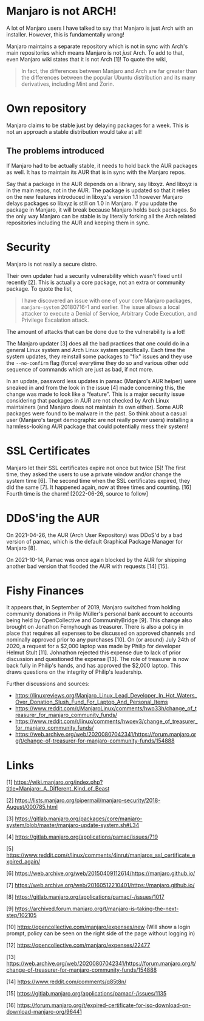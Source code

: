 # Manjaro is not ARCH!
A lot of Manjaro users I have talked to say that Manjaro is just Arch
with an installer. However, this is fundamentally wrong!

Manjaro maintains a separate repository which is not in sync with Arch's
main repositories which means Manjaro is not *just* Arch. To add to that,
even Manjaro wiki states that it is not Arch [1]! To quote the wiki,

> In fact, the differences between Manjaro and Arch are far greater than
> the differences between the popular Ubuntu distribution and its many
> derivatives, including Mint and Zorin.

# Own repository
Manjaro claims to be stable just by delaying packages for a week. This
is not an approach a stable distribution would take at all!

## The problems introduced
If Manjaro had to be actually stable, it needs to hold back the AUR packages
as well. It has to maintain its AUR that is in sync with the Manjaro repos.

Say that a package in the AUR depends on a library, say libxyz. And libxyz is
in the main repos, not in the AUR. The package is updated so that it relies
on the new features introduced in libxyz's version 1.1 however Manjaro delays
packages so libxyz is still on 1.0 in Manjaro. If you update the package in
Manjaro, it will break because Manjaro holds back packages. So the only
way Manjaro can be stable is by literally forking all the Arch related
repositories including the AUR and keeping them in sync.

# Security
Manjaro is not really a secure distro.

Their own updater had a security vulnerability which wasn't fixed
until recently [2]. This is actually a core package, not an extra or
community package. To quote the list,

> I have discovered an issue with one of your core Manjaro packages,
> `manjaro-system` 20180716-1 and earlier.
> The issue allows a local attacker to execute a Denial of Service,
> Arbitrary Code Execution, and Privilege Escalation attack.

The amount of attacks that can be done due to the vulnerability is a
lot!

The Manjaro updater [3] does all the bad practices that one could do in
a general Linux system and Arch Linux system specifically. Each time
the system updates, they reinstall some packages to "fix" issues and
they use the `--no-confirm` flag (force) everytime they do so and
various other odd sequence of commands which are just as bad, if not
more.

In an update, password less updates in pamac (Manjaro's AUR helper)
were sneaked in and from the look in the issue [4] made concerning this,
the change was made to look like a "feature". This is a major security
issue considering that packages in AUR are not checked by Arch Linux
maintainers (and Manjaro does not maintain its own either). Some AUR
packages were found to be malware in the past. So think about a casual
user (Manjaro's target demographic are not really power users) installing
a harmless-looking AUR package that could potentially mess their system!

# SSL Certificates
Manjaro let their SSL certificates expire not once but twice [5]!
The first time, they asked the users to use a private window and/or change
the system time [6].
The second time when the SSL certificates expired, they did the same [7].
It happened again, now at three times and counting. [16]
Fourth time is the charm! [2022-06-26, source to follow]

# DDoS'ing the AUR

On 2021-04-26, the AUR (Arch User Repository) was DDoS'd by a bad version
of pamac, which is the default Graphical Package Manager for Manjaro [8].

On 2021-10-14, Pamac was once again blocked by the AUR for shipping 
another bad version that flooded the AUR with requests [14] [15].

# Fishy Finances

It appears that, in September of 2019, Manjaro switched from holding community donations in Philip Müller's personal bank account to accounts being held by OpenCollective and CommunityBridge [9]. This change also brought on Jonathon Fernyhough as treasurer. There is also a policy in place that requires all expenses to be discussed on approved channels and nominally approved prior to any purchases [10]. On (or around) July 24th of 2020, a request for a \$2,000 laptop was made by Philip for developer Helmut Stult [11].  Johnathon rejected this expense due to lack of prior discussion and questioned the expense [13]. The role of treasurer is now back fully in Philip's hands, and has approved the \$2,000 laptop.  This draws questions on the integrity of Philip's leadership.

Further discussions and sources:

- https://linuxreviews.org/Manjaro_Linux_Lead_Developer_In_Hot_Waters_Over_Donation_Slush_Fund_For_Laptop_And_Personal_Items
- https://www.reddit.com/r/ManjaroLinux/comments/hwo33h/change_of_treasurer_for_manjaro_community_funds/
- https://www.reddit.com/r/linux/comments/hwoev3/change_of_treasurer_for_manjaro_community_funds/
- https://web.archive.org/web/20200807042341/https://forum.manjaro.org/t/change-of-treasurer-for-manjaro-community-funds/154888

# Links
[1] https://wiki.manjaro.org/index.php?title=Manjaro:_A_Different_Kind_of_Beast

[2] https://lists.manjaro.org/pipermail/manjaro-security/2018-August/000785.html

[3] https://gitlab.manjaro.org/packages/core/manjaro-system/blob/master/manjaro-update-system.sh#L34

[4] https://gitlab.manjaro.org/applications/pamac/issues/719

[5] https://www.reddit.com/r/linux/comments/4inrut/manjaros_ssl_certificate_expired_again/

[6] https://web.archive.org/web/20150409112614/https://manjaro.github.io/

[7] https://web.archive.org/web/20160512210401/https://manjaro.github.io/

[8] https://gitlab.manjaro.org/applications/pamac/-/issues/1017

[9] https://archived.forum.manjaro.org/t/manjaro-is-taking-the-next-step/102105

[10] https://opencollective.com/manjaro/expenses/new (Will show a login prompt, policy can be seen on the right side of the page without logging in)

[12] https://opencollective.com/manjaro/expenses/22477

[13] https://web.archive.org/web/20200807042341/https://forum.manjaro.org/t/change-of-treasurer-for-manjaro-community-funds/154888

[14] https://www.reddit.com/comments/q85t8n/

[15] https://gitlab.manjaro.org/applications/pamac/-/issues/1135

[16] https://forum.manjaro.org/t/expired-certificate-for-iso-download-on-download-manjaro-org/96441
